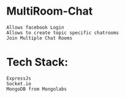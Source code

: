 # MultiRoom-Chat

	Allows facebook Login
	Allows to create topic specific chatrooms
	Join Multiple Chat Rooms

# Tech Stack:
	ExpressJs
	Socket.io
	MongoDB from Mongolabs
